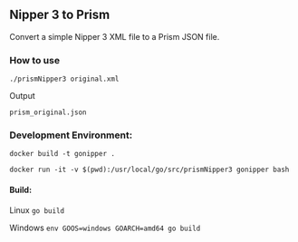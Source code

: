 ## Nipper 3 to Prism

Convert a simple Nipper 3 XML file to a Prism JSON file. 

### How to use

`./prismNipper3 original.xml`

Output

`prism_original.json`

### Development Environment:

`docker build -t gonipper .`

`docker run -it -v $(pwd):/usr/local/go/src/prismNipper3 gonipper bash`

#### Build: 

Linux
`go build`

Windows
`env GOOS=windows GOARCH=amd64 go build`
